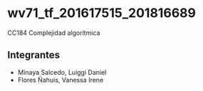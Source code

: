 # wv71_tf_201617515_201816689
CC184 Complejidad algorítmica

## Integrantes
* Minaya Salcedo, Luiggi Daniel
* Flores Ñahuis, Vanessa Irene
